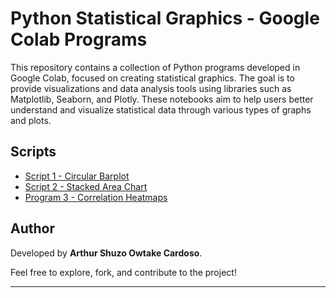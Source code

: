 # Python Statistical Graphics - Google Colab Programs

This repository contains a collection of Python programs developed in Google Colab, focused on creating statistical graphics. The goal is to provide visualizations and data analysis tools using libraries such as Matplotlib, Seaborn, and Plotly. These notebooks aim to help users better understand and visualize statistical data through various types of graphs and plots.

## Scripts
- [Script 1 - Circular Barplot](https://github.com/shuzoarthur/python_statistic_graphics/blob/main/circular_barplot.ipynb)  
- [Script 2 - Stacked Area Chart](https://github.com/shuzoarthur/python_statistic_graphics/blob/main/Stacked_area__chart.ipynb)  
- [Program 3 - Correlation Heatmaps](#)  

## Author
Developed by **Arthur Shuzo Owtake Cardoso**.

Feel free to explore, fork, and contribute to the project!

---
